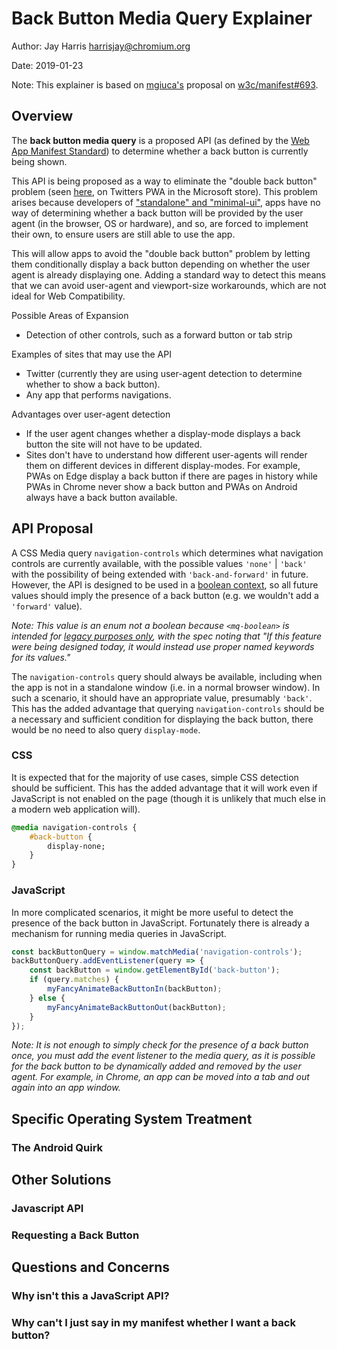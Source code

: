 # Back Button Media Query Explainer

Author: Jay Harris <harrisjay@chromium.org>

Date: 2019-01-23

Note: This explainer is based on [mgiuca's](https://github.com/mgiuca) proposal on [w3c/manifest#693](https://github.com/w3c/manifest/issues/693).

## Overview

The **back button media query** is a proposed API (as defined by the [Web App Manifest Standard](https://www.w3.org/TR/appmanifest/)) to determine whether a back button is currently being shown.

This API is being proposed as a way to eliminate the "double back button" problem (seen [here](images/double-back-button.jpg), on Twitters PWA in the Microsoft store). This problem arises because developers of ["standalone" and "minimal-ui"](https://www.w3.org/TR/appmanifest/#display-modes), apps have no way of determining whether a back button will be provided by the user agent (in the browser, OS or hardware), and so, are forced to implement their own, to ensure users are still able to use the app.

This will allow apps to avoid the "double back button" problem by letting them conditionally display a back button depending on whether the user agent is already displaying one. Adding a standard way to detect this means that we can avoid user-agent and viewport-size workarounds, which are not ideal for Web Compatibility.

Possible Areas of Expansion
- Detection of other controls, such as a forward button or tab strip

Examples of sites that may use the API
- Twitter (currently they are using user-agent detection to determine whether to show a back button).
- Any app that performs navigations.

Advantages over user-agent detection
- If the user agent changes whether a display-mode displays a back button the site will not have to be updated.
- Sites don't have to understand how different user-agents will render them on different devices in different display-modes. For example, PWAs on Edge display a back button if there are pages in history while PWAs in Chrome never show a back button and PWAs on Android always have a back button available.

## API Proposal

A CSS Media query `navigation-controls` which determines what navigation controls are currently available, with the possible values `'none'` | `'back'` with the possibility of being extended with `'back-and-forward'` in future. However, the API is designed to be used in a [boolean context](https://www.w3.org/TR/mediaqueries-4/#mq-boolean-context), so all future values should imply the presence of a back button (e.g. we wouldn't add a `'forward'` value).

*Note: This value is an enum not a boolean because `<mq-boolean>` is intended for [legacy purposes only](https://www.w3.org/TR/mediaqueries-4/#grid), with the spec noting that "If this feature were being designed today, it would instead use proper named keywords for its values."*

The `navigation-controls` query should always be available, including when the app is not in a standalone window (i.e. in a normal browser window). In such a scenario, it should have an appropriate value, presumably `'back'`. This has the added advantage that querying `navigation-controls` should be a necessary and sufficient condition for displaying the back button, there would be no need to also query `display-mode`.

### CSS

It is expected that for the majority of use cases, simple CSS detection should be sufficient. This has the added advantage that it will work even if JavaScript is not enabled on the page (though it is unlikely that much else in a modern web application will).

```css
@media navigation-controls {
    #back-button {
        display-none;
    }
}
```

### JavaScript
In more complicated scenarios, it might be more useful to detect the presence of the back button in JavaScript. Fortunately there is already a mechanism for running media queries in JavaScript.

```js
const backButtonQuery = window.matchMedia('navigation-controls');
backButtonQuery.addEventListener(query => {
    const backButton = window.getElementById('back-button');
    if (query.matches) {
        myFancyAnimateBackButtonIn(backButton);
    } else {
        myFancyAnimateBackButtonOut(backButton);
    }
});
```

*Note: It is not enough to simply check for the presence of a back button once, you must add the event listener to the media query, as it is  possible for the back button to be dynamically added and removed by the user agent. For example, in Chrome, an app can be moved into a tab and out again into an app window.*

## Specific Operating System Treatment

### The Android Quirk

## Other Solutions

### Javascript API

### Requesting a Back Button

## Questions and Concerns

### Why isn't this a JavaScript API?

### Why can't I just say in my manifest whether I want a back button?